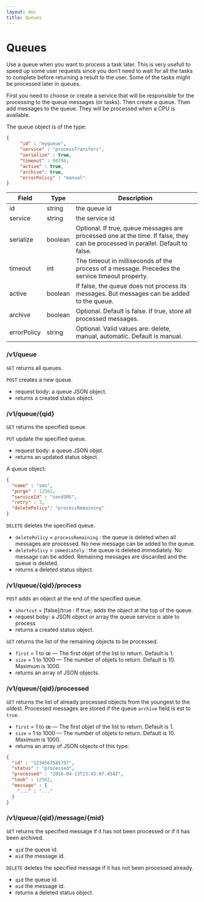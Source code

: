 ```yaml
---
layout: doc
title: Queues
---
```


# Queues

Use a queue when you want to process a task later. This is very usefull to speed up some user requests since you don’t need to wait for all the tasks to complete before returning a result to the user. Some of the tasks might be processed later in queues.

First you need to choose or create a service that will be responsible for the processing to the queue messages (or tasks). Then create a queue. Then add messages to the queue. They will be processed when a CPU is available.

The queue object is of the type:

```json
{
     "id" : "myqueue",
     "service" : "processTransfers",
     "serialize" : true,
     "timeout" : 98798,
     "active" : true,
     "archive": true,
     "errorPolicy" : "manual"
}
```

Field | Type | Description
-----|-----|-----
id | string | the queue id
service | string | the service id
serialize | boolean | Optional. If true, queue messages are processed one at the time. If false, they can be processed in parallel. Default to false.
timeout | int | The timeout in milliseconds of the process of a message. Precedes the service timeout property.
active | boolean | If false, the queue does not process its messages. But messages can be added to the queue.
archive | boolean | Optional. Default is false. If true, store all processed messages.
errorPolicy | string | Optional. Valid values are: delete, manual, automatic. Default is manual.

### /v1/queue

`GET` returns all queues.

`POST` creates a new queue.

- request body: a queue JSON object.
- returns a created status object.

### /v1/queue/{qid}

`GET` returns the specified queue.

`PUT` update the specified queue.

- request body: a queue JSON objet.
- returns an updated status object.

A queue object:

```json
{
  "name" : "sms",
  "purge" : 12562,
  "serviceId" : "sendSMS",
  "retry" : 3,
  "deletePolicy": "processRemaining"
}
```

`DELETE` deletes the specified queue.

- `deletePolicy` = `processRemaining` : the queue is deleted when all messages are processed. No new message can be added to the queue.
- `deletePolicy` = `immediately` : the queue is deleted immediately. No message can be added. Remaining messages are discarded and the queue is deleted.
- returns a deleted status object.

### /v1/queue/{qid}/process

`POST` adds an object at the end of the specified queue.
 
- `shortcut` = [false]/true : If true, adds the object at the top of the queue.
- request boby: a JSON object or array the queue service is able to process
- returns a created status object.

`GET` returns the list of the remaining objects to be processed.

- `first` = 1 to œ —  The first objet of the list to return. Default is 1.
- `size` = 1 to 1000 — The number of objets to return. Default is 10. Maximum is 1000.
- returns an array of JSON objects.

### /v1/queue/{qid}/processed

`GET` returns the list of already processed objects from the youngest to the oldest. Processed messages are stored if the queue `archive` field is est to `true`.
 
- `first` = 1 to œ —  The first objet of the list to return. Default is 1.
- `size` = 1 to 1000 — The number of objets to return. Default is 10. Maximum is 1000.
- returns an array of JSON objects of this type:

```json
{
  "id" : "1234567585757",
  "status" : "processed",
  "processed" : "2016-04-13T23:45:07.454Z",
  "took" : 12562,
  "message" : {
    "..." : "..."
  }
}
```


### /v1/queue/{qid}/message/{mid}

`GET` returns the specified message if it has not been processed or if it has been archived.

- `qid` the queue id.
- `mid` the message id.

`DELETE` deletes the specified message if it has not been processed already.

- `qid` the queue id.
- `mid` the message id.
- returns a deleted status object.